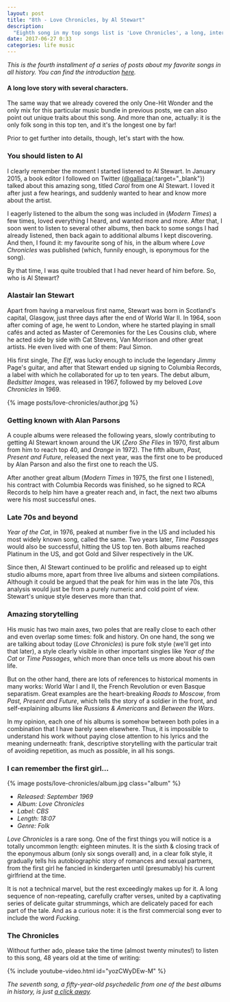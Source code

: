 ```yaml
---
layout: post
title: "8th - Love Chronicles, by Al Stewart"
description:
  "Eighth song in my top songs list is 'Love Chronicles', a long, interesting work of art by folk artist Al Stewart."
date: 2017-06-27 0:33
categories: life music
---
```


*This is the fourth installment of a series of posts about my favorite songs in all history. You can find the introduction [here](/a-short-music-bundle).*

#### A long love story with several characters.

The same way that we already covered the only One-Hit Wonder and the only mix for this particular music bundle in previous posts, we can also point out unique traits about this song. And more than one, actually: it is the only folk song in this top ten, and it's the longest one by far!

Prior to get further into details, though, let's start with the how.

### You should listen to Al

I clearly remember the moment I started listened to Al Stewart. In January 2015, a book editor I followed on Twitter ([@galliaca](https://twitter.com/galliaca){:target="_blank"}) talked about this amazing song, titled *Carol* from one Al Stewart. I loved it after just a few hearings, and suddenly wanted to hear and know more about the artist.

I eagerly listened to the album the song was included in (*Modern Times*) a few times, loved everything I heard, and wanted more and more. After that, I soon went to listen to several other albums, then back to some songs I had already listened, then back again to additional albums I kept discovering. And then, I found it: my favourite song of his, in the album where *Love Chronicles* was published (which, funnily enough, is eponymous for the song).

By that time, I was quite troubled that I had never heard of him before. So, who is Al Stewart?

### Alastair Ian Stewart

Apart from having a marvelous first name, Stewart was born in Scotland's capital, Glasgow, just three days after the end of World War II. In 1964, soon after coming of age, he went to London, where he started playing in small cafés and acted as Master of Ceremonies for the Les Cousins club, where he acted side by side with Cat Stevens, Van Morrison and other great artists. He even lived with one of them: Paul Simon.

His first single, *The Elf*, was lucky enough to include the legendary Jimmy Page's guitar, and after that Stewart ended up signing to Columbia Records, a label with which he collaborated for up to ten years. The debut album, *Bedsitter Images*, was released in 1967, followed by my beloved *Love Chronicles* in 1969.

{% image posts/love-chronicles/author.jpg %}

### Getting known with Alan Parsons

A couple albums were released the following years, slowly contributing to getting Al Stewart known around the UK (*Zero She Flies* in 1970, first album from him to reach top 40, and *Orange* in 1972). The fifth album, *Past, Present and Future*, released the next year, was the first one to be produced by Alan Parson and also the first one to reach the US.

After another great album (*Modern Times* in 1975, the first one I listened), his contract with Columbia Records was finished, so he signed to RCA Records to help him have a greater reach and, in fact, the next two albums were his most successful ones.

### Late 70s and beyond

*Year of the Cat*, in 1976, peaked at number five in the US and included his most widely known song, called the same. Two years later, *Time Passages* would also be successful, hitting the US top ten. Both albums reached Platinum in the US, and got Gold and Silver respectively in the UK.

Since then, Al Stewart continued to be prolific and released up to eight studio albums more, apart from three live albums and sixteen compilations. Although it could be argued that the peak for him was in the late 70s, this analysis would just be from a purely numeric and cold point of view. Stewart's unique style deserves more than that.

### Amazing storytelling

His music has two main axes, two poles that are really close to each other and even overlap some times: folk and history. On one hand, the song we are talking about today (*Love Chronicles*) is pure folk style (we'll get into that later), a style clearly visible in other important singles like *Year of the Cat* or *Time Passages*, which more than once tells us more about his own life.

But on the other hand, there are lots of references to historical moments in many works: World War I and II, the French Revolution or even Basque separatism. Great examples are the heart-breaking *Roads to Moscow*, from *Past, Present and Future*, which tells the story of a soldier in the front, and self-explaining albums like *Russians & Americans* and *Between the Wars*.

In my opinion, each one of his albums is somehow between both poles in a combination that I have barely seen elsewhere. Thus, it is impossible to understand his work without paying close attention to his lyrics and the meaning underneath: frank, descriptive storytelling with the particular trait of avoiding repetition, as much as possible, in all his songs.

### I can remember the first girl...

{% image posts/love-chronicles/album.jpg class="album" %}

* *Released: September 1969*
* *Album: Love Chronicles*
* *Label: CBS*
* *Length: 18:07*
* *Genre: Folk*

*Love Chronicles* is a rare song. One of the first things you will notice is a totally uncommon length: eighteen minutes. It is the sixth & closing track of the eponymous album (only six songs overall) and, in a clear folk style, it gradually tells his autobiographic story of romances and sexual partners, from the first girl he fancied in kindergarten until (presumably) his current girlfriend at the time.

It is not a technical marvel, but the rest exceedingly makes up for it. A long sequence of non-repeating, carefully crafter verses, united by a captivating series of delicate guitar strummings, which are delicately paced for each part of the tale. And as a curious note: it is the first commercial song ever to include the word *Fucking*.

### The Chronicles

Without further ado, please take the time (almost twenty minutes!) to listen to this song, 48 years old at the time of writing:

{% include youtube-video.html id="yozCWyDEw-M" %}

*The seventh song, a fifty-year-old psychedelic from one of the best albums in history, is just [a click away](/a-house-is-not-a-motel-by-love).*
